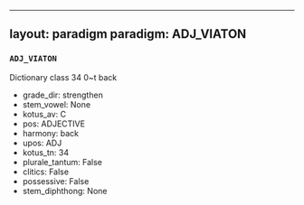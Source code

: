 
---
layout: paradigm
paradigm: ADJ_VIATON
---
### ` ADJ_VIATON `

Dictionary class 34 0~t back
* grade_dir: strengthen
* stem_vowel: None
* kotus_av: C
* pos: ADJECTIVE
* harmony: back
* upos: ADJ
* kotus_tn: 34
* plurale_tantum: False
* clitics: False
* possessive: False
* stem_diphthong: None
